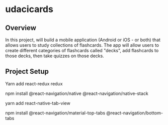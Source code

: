 # udacicards
## Overview
In this project, will build a mobile application (Android or iOS - or both) that allows users to study collections of flashcards. The app will allow users to create different categories of flashcards called "decks", add flashcards to those decks, then take quizzes on those decks.

## Project Setup


Yarn add react-redux redux

npm install @react-navigation/native @react-navigation/native-stack

yarn add react-native-tab-view

npm install @react-navigation/material-top-tabs @react-navigation/bottom-tabs
